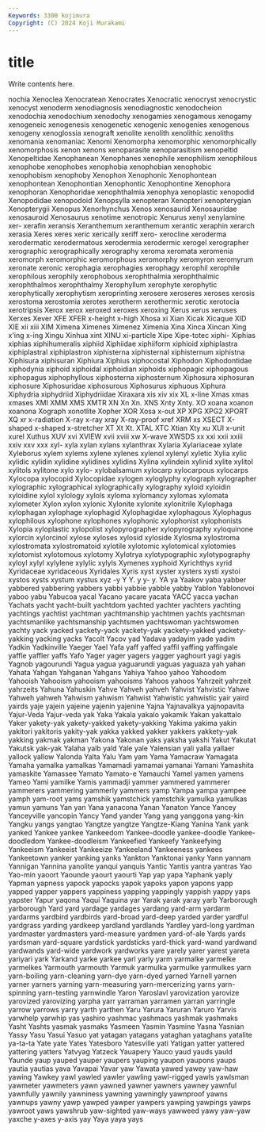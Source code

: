 ```yaml
---
Keywords: 3300 kojimura
Copyright: (C) 2024 Koji Murakami
---
```


# title

Write contents here.



nochia Xenoclea Xenocratean Xenocrates
Xenocratic xenocryst xenocrystic xenocyst xenoderm xenodiagnosis xenodiagnostic xenodocheion xenodochia xenodochium
xenodochy xenogamies xenogamous xenogamy xenogeneic xenogenesis xenogenetic xenogenic xenogenies xenogenous
xenogeny xenoglossia xenograft xenolite xenolith xenolithic xenoliths xenomania xenomaniac Xenomi
Xenomorpha xenomorphic xenomorphically xenomorphosis xenon xenons xenoparasite xenoparasitism xenopeltid Xenopeltidae
Xenophanean Xenophanes xenophile xenophilism xenophilous xenophobe xenophobes xenophobia xenophobian xenophobic
xenophobism xenophoby Xenophon Xenophonic Xenophontean xenophontean Xenophontian Xenophontic Xenophontine Xenophora
xenophoran Xenophoridae xenophthalmia xenophya xenoplastic xenopodid Xenopodidae xenopodoid Xenopsylla xenopteran
Xenopteri xenopterygian Xenopterygii Xenopus Xenorhynchus Xenos xenosaurid Xenosauridae xenosauroid Xenosaurus
xenotime xenotropic Xenurus xenyl xenylamine xer- xerafin xeransis Xeranthemum xeranthemum
xerantic xeraphin xerarch xerasia Xeres xeres xeric xerically xeriff xero-
xerocline xeroderma xerodermatic xerodermatous xerodermia xerodermic xerogel xerographer xerographic xerographically
xerography xeroma xeromata xeromenia xeromorph xeromorphic xeromorphous xeromorphy xeromyron xeromyrum
xeronate xeronic xerophagia xerophagies xerophagy xerophil xerophile xerophilous xerophily xerophobous
xerophthalmia xerophthalmic xerophthalmos xerophthalmy Xerophyllum xerophyte xerophytic xerophytically xerophytism xeroprinting
xerosere xeroseres xeroses xerosis xerostoma xerostomia xerotes xerotherm xerothermic xerotic
xerotocia xerotripsis Xerox xerox xeroxed xeroxes xeroxing Xerus xerus xeruses
Xerxes Xever XFE XFER x-height x-high Xhosa xi Xian Xicak
Xicaque XID XIE xii xiii XIM Ximena Ximenes Ximenez Ximenia
Xina Xinca Xincan Xing x'ing x-ing Xingu Xinhua xint XINU
xi-particle Xipe Xipe-totec xiphi- Xiphias xiphias xiphihumeralis xiphiid Xiphiidae xiphiiform
xiphioid xiphiplastra xiphiplastral xiphiplastron xiphisterna xiphisternal xiphisternum xiphistna Xiphisura xiphisuran
Xiphiura Xiphius xiphocostal Xiphodon Xiphodontidae xiphodynia xiphoid xiphoidal xiphoidian xiphoids
xiphopagic xiphopagous xiphopagus xiphophyllous xiphosterna xiphosternum Xiphosura xiphosuran xiphosure Xiphosuridae
xiphosurous Xiphosurus xiphuous Xiphura Xiphydria xiphydriid Xiphydriidae Xiraxara xis xiv
xix XL x-line Xmas xmas xmases XMI XMM XMS XMTR
XN Xn Xn. XNS Xnty Xnty. XO xoana xoanon xoanona
Xograph xonotlite Xopher XOR Xosa x-out XP XPG XPG2 XPORT
XQ xr x-radiation X-ray x-ray xray X-ray-proof xref XRM xs
XSECT X-shaped x-shaped x-stretcher XT Xt Xt. XTAL XTC Xtian
Xty xu XUI x-unit xurel Xuthus XUV xvi XVIEW xvii
xviii xw X-wave XWSDS xx xxi xxii xxiii xxiv xxv
xxx xyl- xyla xylan xylans xylanthrax Xylaria Xylariaceae xylate Xyleborus
xylem xylems xylene xylenes xylenol xylenyl xyletic Xylia xylic xylidic
xylidin xylidine xylidines xylidins Xylina xylindein xylinid xylite xylitol xylitols
xylitone xylo xylo- xylobalsamum xylocarp xylocarpous xylocarps Xylocopa xylocopid Xylocopidae
xylogen xyloglyphy xylograph xylographer xylographic xylographical xylographically xylography xyloid xyloidin
xyloidine xylol xylology xylols xyloma xylomancy xylomas xylomata xylometer Xylon
xylon xylonic Xylonite xylonite xylonitrile Xylophaga xylophagan xylophage xylophagid Xylophagidae
xylophagous Xylophagus xylophilous xylophone xylophones xylophonic xylophonist xylophonists Xylopia xyloplastic
xylopolist xylopyrographer xylopyrography xyloquinone xylorcin xylorcinol xylose xyloses xylosid xyloside
Xylosma xylostroma xylostromata xylostromatoid xylotile xylotomic xylotomical xylotomies xylotomist xylotomous
xylotomy Xylotrya xylotypographic xylotypography xyloyl xylyl xylylene xylylic xylyls Xymenes
xyphoid Xyrichthys xyrid Xyridaceae xyridaceous Xyridales Xyris xyst xyster xysters
xysti xystoi xystos xysts xystum xystus xyz -y Y Y.
y y- y. YA ya Yaakov yaba yabber yabbered yabbering
yabbers yabbi yabbie yabble yabby Yablon Yablonovoi yaboo yabu Yabucoa
yacal Yacano yacare yacata YACC yacca yachan Yachats yacht yacht-built
yachtdom yachted yachter yachters yachting yachtings yachtist yachtman yachtmanship yachtmen
yachts yachtsman yachtsmanlike yachtsmanship yachtsmen yachtswoman yachtswomen yachty yack yacked
yackety-yack yackety-yak yackety-yakked yackety-yakking yacking yacks Yacolt Yacov yad Yadava
yadayim yade yadim Yadkin Yadkinville Yaeger Yael Yafa yaff yaffed
yaffil yaffing yaffingale yaffle yaffler yaffs Yafo Yager yager yagers
yagger yaghourt yagi yagis Yagnob yagourundi Yagua yagua yaguarundi yaguas
yaguaza yah yahan Yahata Yahgan Yahganan Yahgans Yahiya Yahoo yahoo
Yahoodom Yahooish Yahooism yahooism yahooisms Yahoos yahoos Yahrzeit yahrzeit yahrzeits
Yahuna Yahuskin Yahve Yahveh yahveh Yahvist Yahvistic Yahwe Yahweh yahweh
Yahwism yahwism Yahwist Yahwistic yahwistic yair yaird yairds yaje yajein
yajeine yajenin yajenine Yajna Yajnavalkya yajnopavita Yajur-Veda Yajur-veda yak Yaka
Yakala yakalo yakamik Yakan yakattalo Yaker yakety-yak yakety-yakked yakety-yakking Yakima
yakima yakin yakitori yakitoris yakity-yak yakka yakked yakker yakkers yakkety-yak
yakking yakmak yakman Yakona Yakonan yaks yaksha yakshi Yakut Yakutat
Yakutsk yak-yak Yalaha yalb yald Yale yale Yalensian yali yalla
yallaer yallock yallow Yalonda Yalta Yalu Yam yam Yama Yamacraw
Yamagata Yamaha yamalka yamalkas Yamamadi yamamai yamanai Yamani Yamashita yamaskite
Yamassee Yamato Yamato-e Yamauchi Yamel yamen yamens Yameo Yami yamilke
Yamis yammadji yammer yammered yammerer yammerers yammering yammerly yammers yamp
Yampa yampa yampee yamph yam-root yams yamshik yamstchick yamstchik yamulka
yamulkas yamun yamuns Yan yan Yana yanacona Yanan Yanaton Yance
Yancey Yanceyville yancopin Yancy Yand yander Yang yang yanggona yang-kin
Yangku yangs yangtao Yangtze yangtze Yangtze-Kiang Yanina Yank yank yanked
Yankee yankee Yankeedom Yankee-doodle yankee-doodle Yankee-doodledom Yankee-doodleism Yankeefied Yankeefy Yankeefying
Yankeeism Yankeeist Yankeeize Yankeeland Yankeeness yankees Yankeetown yanker yanking yanks
Yankton Yanktonai yanky Yann yannam Yannigan Yannina yanolite yanqui yanquis
Yantic Yantis yantra yantras Yao Yao-min yaoort Yaounde yaourt yaourti
Yap yap yapa Yaphank yaply Yapman yapness yapock yapocks yapok
yapoks yapon yapons yapp yapped yapper yappers yappiness yapping yappingly
yappish yappy yaps yapster Yapur yaqona Yaqui Yaquina yar Yarak
yarak yaray yarb Yarborough yarborough Yard yard yardage yardages yardang
yard-arm yardarm yardarms yardbird yardbirds yard-broad yard-deep yarded yarder yardful
yardgrass yarding yardkeep yardland yardlands Yardley yard-long yardman yardmaster yardmasters
yard-measure yardmen yard-of-ale Yards yards yardsman yard-square yardstick yardsticks yard-thick
yard-wand yardwand yardwands yard-wide yardwork yardworks yare yarely yarer yarest
yareta yariyari yark Yarkand yarke yarkee yarl yarly yarm yarmalke
yarmelke yarmelkes Yarmouth yarmouth Yarmuk yarmulka yarmulke yarmulkes yarn yarn-boiling
yarn-cleaning yarn-dye yarn-dyed yarned Yarnell yarnen yarner yarners yarning yarn-measuring
yarn-mercerizing yarns yarn-spinning yarn-testing yarnwindle Yaron Yaroslavl yarovization yarovize yarovized
yarovizing yarpha yarr yarraman yarramen yarran yarringle yarrow yarrows yarry
yarth yarthen Yaru Yarura Yaruran Yaruro Yarvis yarwhelp yarwhip yas
yashiro yashmac yashmacs yashmak yashmaks Yasht Yashts yasmak yasmaks Yasmeen
Yasmin Yasmine Yasna Yasnian Yassy Yasu Yasui Yasuo yat yatagan
yatagans yataghan yataghans yatalite ya-ta-ta Yate yate Yates Yatesboro Yatesville
yati Yatigan yatter yattered yattering yatters Yatvyag Yatzeck Yauapery Yauco
yaud yauds yauld Yaunde yaup yauped yauper yaupers yauping yaupon
yaupons yaups yautia yautias yava Yavapai Yavar yaw Yawata yawed
yawey yaw-haw yawing Yawkey yawl yawled yawler yawling yawl-rigged yawls
yawlsman yawmeter yawmeters yawn yawned yawner yawners yawney yawnful yawnfully
yawnily yawniness yawning yawningly yawnproof yawns yawnups yawny yawp yawped
yawper yawpers yawping yawpings yawps yawroot yaws yawshrub yaw-sighted yaw-ways
yawweed yawy yaw-yaw yaxche y-axes y-axis yay Yaya yaya yays
